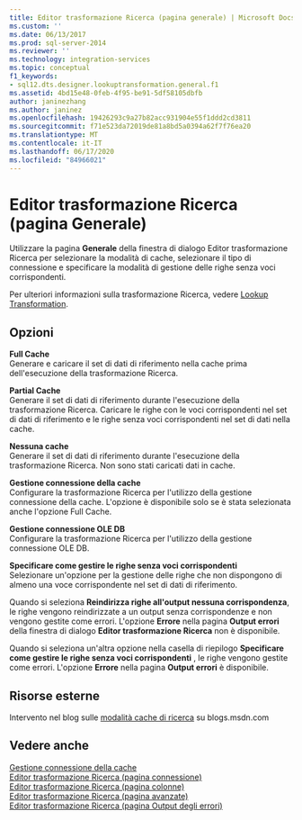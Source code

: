 ```yaml
---
title: Editor trasformazione Ricerca (pagina generale) | Microsoft Docs
ms.custom: ''
ms.date: 06/13/2017
ms.prod: sql-server-2014
ms.reviewer: ''
ms.technology: integration-services
ms.topic: conceptual
f1_keywords:
- sql12.dts.designer.lookuptransformation.general.f1
ms.assetid: 4bd15e48-0feb-4f95-be91-5df58105dbfb
author: janinezhang
ms.author: janinez
ms.openlocfilehash: 19426293c9a27b82acc931904e55f1ddd2cd3811
ms.sourcegitcommit: f71e523da72019de81a8bd5a0394a62f7f76ea20
ms.translationtype: MT
ms.contentlocale: it-IT
ms.lasthandoff: 06/17/2020
ms.locfileid: "84966021"
---
```

# <a name="lookup-transformation-editor-general-page"></a>Editor trasformazione Ricerca (pagina Generale)
  Utilizzare la pagina **Generale** della finestra di dialogo Editor trasformazione Ricerca per selezionare la modalità di cache, selezionare il tipo di connessione e specificare la modalità di gestione delle righe senza voci corrispondenti.  
  
 Per ulteriori informazioni sulla trasformazione Ricerca, vedere [Lookup Transformation](data-flow/transformations/lookup-transformation.md).  
  
## <a name="options"></a>Opzioni  
 **Full Cache**  
 Generare e caricare il set di dati di riferimento nella cache prima dell'esecuzione della trasformazione Ricerca.  
  
 **Partial Cache**  
 Generare il set di dati di riferimento durante l'esecuzione della trasformazione Ricerca. Caricare le righe con le voci corrispondenti nel set di dati di riferimento e le righe senza voci corrispondenti nel set di dati nella cache.  
  
 **Nessuna cache**  
 Generare il set di dati di riferimento durante l'esecuzione della trasformazione Ricerca. Non sono stati caricati dati in cache.  
  
 **Gestione connessione della cache**  
 Configurare la trasformazione Ricerca per l'utilizzo della gestione connessione della cache. L'opzione è disponibile solo se è stata selezionata anche l'opzione Full Cache.  
  
 **Gestione connessione OLE DB**  
 Configurare la trasformazione Ricerca per l'utilizzo della gestione connessione OLE DB.  
  
 **Specificare come gestire le righe senza voci corrispondenti**  
 Selezionare un'opzione per la gestione delle righe che non dispongono di almeno una voce corrispondente nel set di dati di riferimento.  
  
 Quando si seleziona **Reindirizza righe all'output nessuna corrispondenza**, le righe vengono reindirizzate a un output senza corrispondenze e non vengono gestite come errori. L'opzione **Errore** nella pagina **Output errori** della finestra di dialogo **Editor trasformazione Ricerca** non è disponibile.  
  
 Quando si seleziona un'altra opzione nella casella di riepilogo **Specificare come gestire le righe senza voci corrispondenti** , le righe vengono gestite come errori. L'opzione **Errore** nella pagina **Output errori** è disponibile.  
  
## <a name="external-resources"></a>Risorse esterne  
 Intervento nel blog sulle [modalità cache di ricerca](https://go.microsoft.com/fwlink/?LinkId=219518) su blogs.msdn.com  
  
## <a name="see-also"></a>Vedere anche  
 [Gestione connessione della cache](connection-manager/cache-connection-manager.md)   
 [Editor trasformazione Ricerca &#40;pagina connessione&#41;](../../2014/integration-services/lookup-transformation-editor-connection-page.md)   
 [Editor trasformazione Ricerca &#40;pagina colonne&#41;](../../2014/integration-services/lookup-transformation-editor-columns-page.md)   
 [Editor trasformazione Ricerca &#40;pagina avanzate&#41;](../../2014/integration-services/lookup-transformation-editor-advanced-page.md)   
 [Editor trasformazione Ricerca &#40;pagina Output degli errori&#41;](../../2014/integration-services/lookup-transformation-editor-error-output-page.md)  
  
  
